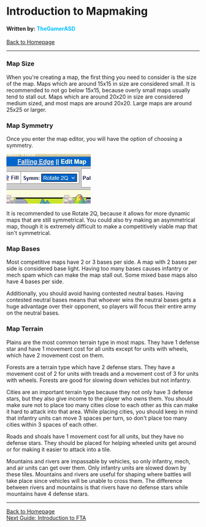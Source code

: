 # Introduction to Mapmaking
#### Written by: <span style="color:deepskyblue">TheGamerASD</span>
[Back to Homepage](https://thegamerasd.github.io/AWBW-Mapmaking-Guide)

___

### Map Size
When you're creating a map, the first thing you need to consider is the size of the map.
Maps which are around 15x15 in size are considered small. It is recommended to not go below 15x15, because overly small maps usually tend to stall out. Maps which are around 20x20 in size are considered medium sized, and most maps are around 20x20. Large maps are around 25x25 or larger.

### Map Symmetry
Once you enter the map editor, you will have the option of choosing a symmetry.

<img src="https://raw.githubusercontent.com/TheGamerASD/AWBW-Mapmaking-Guide/main/images/symm.png" />

It is recommended to use Rotate 2Q, because it allows for more dynamic maps that are still symmetrical. You could also try making an asymmetrical map, though it is extremely difficult to make a competitively viable map that isn't symmetrical.

### Map Bases
Most competitive maps have 2 or 3 bases per side. A map with 2 bases per side is considered base light. Having too many bases causes infantry or mech spam which can make the map stall out. Some mixed base maps also have 4 bases per side.

Additionally, you should avoid having contested neutral bases. Having contested neutral bases means that whoever wins the neutral bases gets a huge advantage over their opponent, so players will focus their entire army on the neutral bases. 

### Map Terrain
Plains are the most common terrain type in most maps. They have 1 defense star and have 1 movement cost for all units except for units with wheels, which have 2 movement cost on them.

Forests are a terrain type which have 2 defense stars. They have a movement cost of 2 for units with treads and a movement cost of 3 for units with wheels. Forests are good for slowing down vehicles but not infantry.

Cities are an important terrain type because they not only have 3 defense stars, but they also give income to the player who owns them. You should make sure not to place too many cities close to each other as this can make it hard to attack into that area. While placing cities, you should keep in mind that infantry units can move 3 spaces per turn, so don't place too many cities within 3 spaces of each other.

Roads and shoals have 1 movement cost for all units, but they have no defense stars. They should be placed for helping wheeled units get around or for making it easier to attack into a tile.

Mountains and rivers are impassable by vehicles, so only infantry, mech, and air units can get over them. Only infantry units are slowed down by these tiles. Mountains and rivers are useful for shaping where battles will take place since vehicles will be unable to cross them. The difference between rivers and mountains is that rivers have no defense stars while mountains have 4 defense stars.

___

[Back to Homepage](https://thegamerasd.github.io/AWBW-Mapmaking-Guide)<br>
[Next Guide: Introduction to FTA](beginner/introduction_to_fta.md)